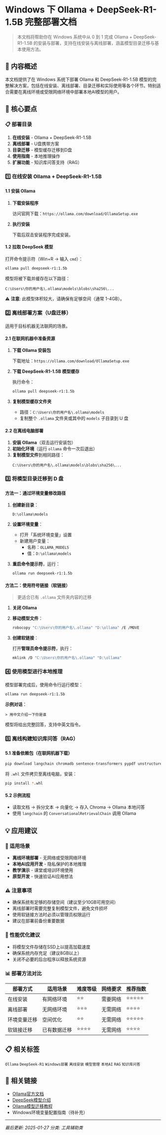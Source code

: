 # Windows 下 Ollama + DeepSeek-R1-1.5B 完整部署文档

> 本文档将帮助你在 Windows 系统中从 0 到 1 完成 Ollama + DeepSeek-R1-1.5B 的安装与部署，支持在线安装与离线部署，涵盖模型目录迁移与基本使用方法。

## 📝 内容概述

本文档提供了在 Windows 系统下部署 Ollama 和 DeepSeek-R1-1.5B 模型的完整解决方案，包括在线安装、离线部署、目录迁移和实际使用等各个环节。特别适合需要在离线环境或受限网络环境中部署本地AI模型的用户。

## 🎯 核心要点

### 📋 部署目录

1. **在线安装** - Ollama + DeepSeek-R1-1.5B
2. **离线部署** - U盘携带方案
3. **目录迁移** - 模型缓存迁移到D盘
4. **使用指南** - 本地推理操作
5. **扩展功能** - 知识库问答支持（RAG）

### 1️⃣ 在线安装 Ollama + DeepSeek-R1-1.5B

#### 1.1 安装 Ollama

1. **下载安装程序**
   
   访问官网下载：`https://ollama.com/download/OllamaSetup.exe`

2. **执行安装**
   
   下载后双击安装程序完成安装。

#### 1.2 拉取 DeepSeek 模型

打开命令提示符（Win+R → 输入 `cmd`）：

```bash
ollama pull deepseek-r1:1.5b
```

模型将被下载并缓存在以下路径：
```
C:\Users\你的用户名\.ollama\models\blobs\sha256\...
```

⚠️ **注意**: 此模型体积较大，请确保有足够空间（通常 1-4GB）。

### 2️⃣ 离线部署方案（U盘迁移）

适用于目标机器无法联网的场景。

#### 2.1 在联网机器中准备资源

1. **下载 Ollama 安装包**
   
   下载地址：`https://ollama.com/download/OllamaSetup.exe`

2. **下载 DeepSeek-R1-1.5B 模型缓存**
   
   执行命令：
   ```bash
   ollama pull deepseek-r1:1.5b
   ```

3. **复制模型缓存文件夹**
   
   - 路径：`C:\Users\你的用户名\.ollama\models`
   - 复制整个 `.ollama` 文件夹或其中的 `models` 子目录到 U 盘

#### 2.2 在离线电脑部署

1. **安装 Ollama**（双击运行安装包）
2. **初始化环境**（运行 `ollama` 命令一次后退出）
3. **复制模型文件**到相同路径：
   ```
   C:\Users\你的用户名\.ollama\models\blobs\sha256\...
   ```

### 3️⃣ 将模型目录迁移到 D 盘

#### 方法一：通过环境变量修改路径

1. **创建新目录**：
   ```
   D:\ollama\models
   ```

2. **设置环境变量**：
   - 打开「系统环境变量」设置
   - 新建用户变量：
     - 名称：`OLLAMA_MODELS`
     - 值：`D:\ollama\models`

3. **重启命令提示符**，运行：
   ```bash
   ollama run deepseek-r1:1.5b
   ```

#### 方法二：使用符号链接（软链接）

> 更适合已有 `.ollama` 文件夹内容的迁移

1. **关闭 Ollama**

2. **移动模型文件**：
   ```bash
   robocopy "C:\Users\你的用户名\.ollama" "D:\ollama" /E /MOVE
   ```

3. **创建软链接**：
   
   打开**管理员命令提示符**，执行：
   ```bash
   mklink /D "C:\Users\你的用户名\.ollama" "D:\ollama"
   ```

### 4️⃣ 使用模型进行本地推理

模型部署完成后，使用命令行运行模型：

```bash
ollama run deepseek-r1:1.5b
```

**示例对话**：
```
> 用中文介绍一下你是谁
```

模型将给出完整回答，支持中英文指令。

### 5️⃣ 离线构建知识库问答（RAG）

#### 5.1 准备依赖包（在联网机器下载）

```bash
pip download langchain chromadb sentence-transformers pypdf unstructured
```

将 `.whl` 文件拷贝至离线电脑，安装：
```bash
pip install *.whl
```

#### 5.2 示例流程

- 读取文档 → 拆分文本 → 向量化 → 存入 Chroma → Ollama 本地问答
- 使用 `langchain` 的 `ConversationalRetrievalChain` 调用 Ollama

## 💡 应用建议

### 🎯 适用场景
- **离线环境部署** - 无网络或受限网络环境
- **本地AI应用开发** - 隐私保护的本地推理
- **教学演示** - 课堂或培训环境使用
- **原型开发** - 快速验证AI应用想法

### ⚠️ 注意事项
- 确保系统有足够的存储空间（建议至少10GB可用空间）
- 离线部署时需要完整复制模型文件，避免文件损坏
- 使用软链接方法时必须以管理员权限运行
- 建议在部署前备份重要数据

### 🔧 性能优化建议
- 将模型文件存储在SSD上以提高加载速度
- 确保系统内存充足（建议8GB以上）
- 关闭不必要的后台程序以释放系统资源

### 📊 部署方法对比

| 部署方式 | 适用场景 | 难度等级 | 网络要求 | 推荐指数 |
|---------|---------|---------|---------|---------|
| 在线安装 | 有网络环境 | ⭐⭐ | 需要网络 | ⭐⭐⭐⭐⭐ |
| 离线部署 | 无网络环境 | ⭐⭐⭐ | 无需网络 | ⭐⭐⭐⭐ |
| 环境变量迁移 | 空间优化 | ⭐⭐ | 无需网络 | ⭐⭐⭐⭐⭐ |
| 软链接迁移 | 已有数据迁移 | ⭐⭐⭐⭐ | 无需网络 | ⭐⭐⭐⭐ |

## 📋 相关标签

`Ollama` `DeepSeek-R1` `Windows部署` `离线安装` `模型管理` `本地AI` `RAG` `知识库问答`

## 🔗 相关链接

- [Ollama官方文档](https://ollama.ai/docs)
- [DeepSeek模型介绍](https://deepseek.com)
- [Ollama模型迁移教程](./ollama-model-migration-windows.md)
- Windows环境变量配置指南（待补充）

---

*最后更新: 2025-01-27*
*分类: 工具辅助类*